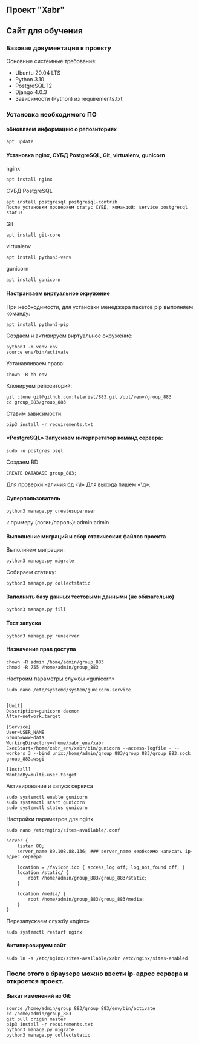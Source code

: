 ## Проект "Xabr"
## Сайт для обучения

### Базовая документация к проекту

Основные системные требования:

* Ubuntu 20.04 LTS
* Python 3.10
* PostgreSQL 12
* Django 4.0.3
* Зависимости (Python) из requirements.txt

### Установка необходимого ПО
#### обновляем информацию о репозиториях
```
apt update
```
#### Установка nginx, СУБД PostgreSQL, Git, virtualenv, gunicorn
nginx
```
apt install nginx
```
СУБД PostgreSQL
```
apt install postgresql postgresql-contrib
После установки проверяем статус СУБД, командой: service postgresql status
```
Git
```
apt install git-core
```
virtualenv
```
apt install python3-venv
```
gunicorn
```
apt install gunicorn
```
#### Настраиваем виртуальное окружение
При необходимости, для установки менеджера пакетов pip выполняем команду:
```
apt install python3-pip
```
Создаем и активируем виртуальное окружение:
```
python3 -m venv env
source env/bin/activate
```
Устанавливаем права:
```
chown -R hh env
```
Клонируем репозиторий:
```
git clone git@github.com:letarist/883.git /opt/venv/group_883
cd group_883/group_883
```
Ставим зависимости:
```
pip3 install -r requirements.txt
```
#### «PostgreSQL» Запускаем интерпретатор команд сервера:
```
sudo -u postgres psql
```
Создаем BD
```
CREATE DATABASE group_883;
```
Для проверки наличия бд «\l»
Для выхода пишем «\q».
#### Суперпользователь
```
python3 manage.py createsuperuser
```
к примеру (логин/пароль): admin:admin
#### Выполнение миграций и сбор статических файлов проекта
Выполняем миграции:
```
python3 manage.py migrate
```
Собираем статику:
```
python3 manage.py collectstatic
```
#### Заполнить базу данных тестовыми данными (не обязательно)
```
python3 manage.py fill
```
#### Тест запуска
```
python3 manage.py runserver
```
#### Назначение прав доступа
```
chown -R admin /home/admin/group_883
chmod -R 755 /home/admin/group_883
```
Настроим параметры службы «gunicorn»
```
sudo nano /etc/systemd/system/gunicorn.service


[Unit]
Description=gunicorn daemon
After=network.target

[Service]
User=USER_NAME
Group=www-data
WorkingDirectory=/home/xabr_env/xabr
ExecStart=/home/xabr_env/xabr/bin/gunicorn --access-logfile - --workers 3 --bind unix:/home/admin/group_883/group_883/group_883.sock group_883.wsgi

[Install]
WantedBy=multi-user.target

```
Активирование и запуск сервиса
```
sudo systemctl enable gunicorn
sudo systemctl start gunicorn
sudo systemctl status gunicorn
```
Настройки параметров для nginx
```
sudo nano /etc/nginx/sites-available/.conf

server {
    listen 80;
    server_name 89.108.88.136; ### server_name необхоимо написать ip-адрес сервера

    location = /favicon.ico { access_log off; log_not_found off; }
    location /static/ {
        root /home/admin/group_883/group_883/static;
    }

    location /media/ {
        root /home/admin/group_883/group_883/media;
    }
}
```
Перезапускаем службу «nginx»
```
sudo systemctl restart nginx
```
#### Активировируем сайт
```
sudo ln -s /etc/nginx/sites-available/xabr /etc/nginx/sites-enabled
```

### После этого в браузере можно ввести ip-адрес сервера и откроется проект.
#### Выкат изменений из Git:
```
source /home/admin/group_883/group_883/env/bin/activate
cd /home/admin/group_883
git pull origin master
pip3 install -r requirements.txt
python3 manage.py migrate
python3 manage.py collectstatic

